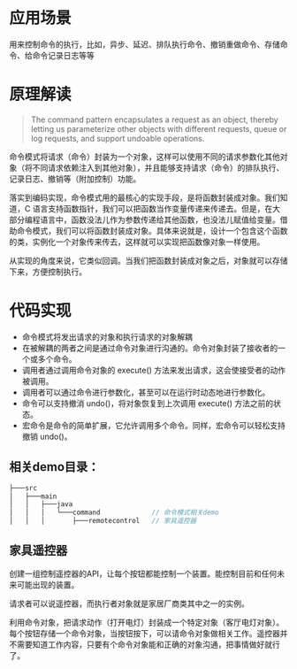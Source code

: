 # 应用场景

用来控制命令的执行，比如，异步、延迟、排队执行命令、撤销重做命令、存储命令、给命令记录日志等等

# 原理解读

> The command pattern encapsulates a request as an object, thereby letting us parameterize other objects with different requests, queue or log requests, and support undoable operations.

命令模式将请求（命令）封装为一个对象，这样可以使用不同的请求参数化其他对象（将不同请求依赖注入到其他对象），并且能够支持请求（命令）的排队执行、记录日志、撤销等（附加控制）功能。

落实到编码实现，命令模式用的最核心的实现手段，是将函数封装成对象。我们知道，C 语言支持函数指针，我们可以把函数当作变量传递来传递去。但是，在大部分编程语言中，函数没法儿作为参数传递给其他函数，也没法儿赋值给变量。借助命令模式，我们可以将函数封装成对象。具体来说就是，设计一个包含这个函数的类，实例化一个对象传来传去，这样就可以实现把函数像对象一样使用。

从实现的角度来说，它类似回调。当我们把函数封装成对象之后，对象就可以存储下来，方便控制执行。

# 代码实现

- 命令模式将发出请求的对象和执行请求的对象解耦
- 在被解耦的两者之间是通过命令对象进行沟通的。命令对象封装了接收者的一个或多个命令。
- 调用者通过调用命令对象的 execute() 方法来发出请求，这会使接受者的动作被调用。
- 调用者可以通过命令进行参数化，甚至可以在运行时动态地进行参数化。
- 命令可以支持撤消 undo()，将对象恢复到上次调用 execute() 方法之前的状态。
- 宏命令是命令的简单扩展，它允许调用多个命令。同样，宏命令可以轻松支持撤销 undo()。

## 相关demo目录：

```java
├───src
│   ├───main
│   │   ├───java
│   │   │   └───command				// 命令模式相关demo
│   │   │       ├───remotecontrol	// 家具遥控器

```

## 家具遥控器

创建一组控制遥控器的API，让每个按钮都能控制一个装置。能控制目前和任何未来可能出现的装置。

请求者可以说遥控器，而执行者对象就是家居厂商类其中之一的实例。

利用命令对象，把请求动作（打开电灯）封装成一个特定对象（客厅电灯对象）。每个按钮存储一个命令对象，当按钮按下，可以请命令对象做相关工作。遥控器并不需要知道工作内容，只要有个命令对象能和正确的对象沟通，把事情做好就行了。
